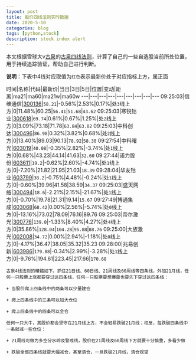 ```yaml
---
layout: post
title: 股价四线法则实时数据
date: 2020-5-10
categories: blog
tags: [python,stock]
description: stock index alert
---
```



本文根据雪球大v[古泉](https://xueqiu.com/u/7148646888)的[古泉四线法则](https://xueqiu.com/7148646888/130498192)，计算了自己的一些自选股当前所处位置，用于持续追踪验证，帮助自己进行判断。

**说明**：下表中4线对应取值为`红色`表示最新价处于对应指标上方，属正面

时间|名称|代码|最新价|当日|3日|5日|位置|变动|距离|ma21|ma60|ma21w|ma60w
---|---|---|---|---|---|---|---|---
09:25:03|信维通信|[300136](https://xueqiu.com/S/SZ300136)|`58.21`|-0.56%|2.53%|0.17%|处`3`线上方|0|11.48%|60.25|`56.41`|`51.68`|`43.62`
09:25:03|寒锐钴业|[300618](https://xueqiu.com/S/SZ300618)|`69.74`|0.61%|0.67%|1.25%|处`2`线上方|0|3.09%|73.18|71.78|`63.84`|`63.02`
09:25:03|中科创达|[300496](https://xueqiu.com/S/SZ300496)|`86.98`|0.32%|3.82%|0.68%|处`2`线上方|0|13.40%|89.03|90.13|`78.92`|`58.30`
09:27:54|中科曙光|[603019](https://xueqiu.com/S/SH603019)|`40.08`|-0.35%|2.82%|-3.74%|处`1`线上方|0|0.68%|43.23|44.14|41.63|`32.60`
09:27:44|诺力股份|[603611](https://xueqiu.com/S/SH603611)|`19.2`|-0.62%|2.60%|-4.74%|处`1`线上方|0|-7.20%|21.82|21.95|21.03|`18.39`
09:28:04|华友钴业|[603799](https://xueqiu.com/S/SH603799)|`38.2`|-0.75%|4.48%|-0.24%|处`1`线上方|0|-0.60%|39.96|41.58|38.59|`34.37`
09:25:03|盛天网络|[300494](https://xueqiu.com/S/SZ300494)|`18.6`|-2.21%|2.15%|-21.67%|处`1`线上方|0|-0.70%|19.78|21.31|19.14|`15.67`
09:27:49|博通集成|[603068](https://xueqiu.com/S/SH603068)|`68.42`|0.00%|2.56%|-5.74%|处`0`线上方|0|-13.16%|73.02|78.09|76.16|89.76
09:25:03|帝尔激光|[300776](https://xueqiu.com/S/SZ300776)|`139.0`|-1.33%|8.40%|4.27%|处`4`线上方|0|35.86%|`128.04`|`104.28`|`95.88`|`88.76`
09:25:00|大族激光|[002008](https://xueqiu.com/S/SZ002008)|`34.72`|0.00%|2.94%|-1.18%|处`0`线上方|0|-4.17%|36.47|38.05|35.32|35.23
09:28:00|兆易创新|[603986](https://xueqiu.com/S/SH603986)|`179.88`|-0.34%|2.99%|-3.28%|处`1`线上方|0|-9.76%|194.61|223.45|217.66|`170.68`

```
古泉4线法则的精髓如下。抓住21日线、60日线、21周线及60周线等四条线，外加21月线，任何一只股票上涨都要穿过这四条线，任何一只股票要想爆雷也要先下穿过这四条线：

+ 当股价爬上四条线中的两条可以少量建仓

+ 爬上四条线中的三条可以加大仓位

+ 爬上四条线中的四条可以全仓

任何一只大牛，其股价都会坚守在21月线上方，不会轻易跌破21月线；相反，每跌破四条线中一条就减一些仓位：

+ 21周线可做为多空分水岭及警戒线，股价在21周线及60周线下方就要十分慎重，多看少做

+ 跌破全部四条线就要大幅减仓，甚至清仓，一旦跌破21月线，清仓观望
```